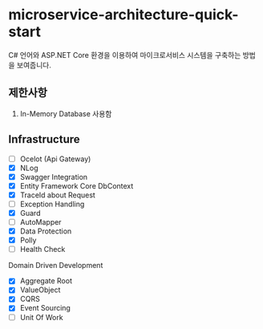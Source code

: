 # microservice-architecture-quick-start
C# 언어와 ASP.NET Core 환경을 이용하여 마이크로서비스 시스템을 구축하는 방법을 보여줍니다.


## 제한사항
1. In-Memory Database 사용함

## Infrastructure
- [ ] Ocelot (Api Gateway)
- [x] NLog
- [x] Swagger Integration
- [x] Entity Framework Core DbContext
- [x] TraceId about Request
- [ ] Exception Handling
- [x] Guard
- [ ] AutoMapper
- [x] Data Protection
- [x] Polly
- [ ] Health Check

Domain Driven Development
- [x] Aggregate Root
- [x] ValueObject
- [x] CQRS
- [x] Event Sourcing
- [ ] Unit Of Work
